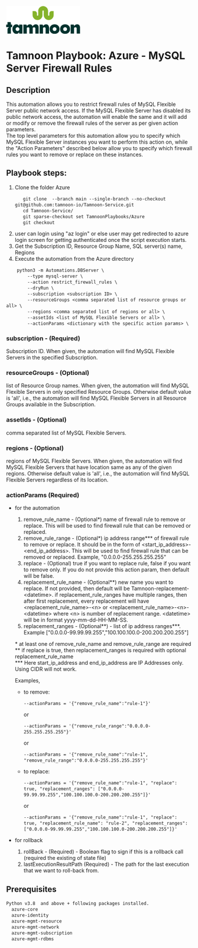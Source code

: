 
<img src="../../../images/icons/Tamnoon.png" width="200"/>

# Tamnoon Playbook: Azure  - MySQL Server Firewall Rules

## Description
This automation allows you to restrict firewall rules of MySQL Flexible Server public network access.
If the MySQL Flexible Server has disabled its public network access, the automation will enable the same and it will add or modify or remove the firewall rules of the server as per given action parameters.  
The top level parameters for this automation allow you to specify which MySQL Flexible Server instances you want to perform this action on, while the "Action Parameters" described below allow you to specify which firewall rules you want to remove or replace on these instances.

## Playbook steps:
1. Clone the folder Azure
   ``````
      git clone  --branch main --single-branch --no-checkout git@github.com:tamnoon-io/Tamnoon-Service.git
      cd Tamnoon-Service/
      git sparse-checkout set TamnoonPlaybooks/Azure
      git checkout

   ``````  
2. user can login using "az login" or else user may get redirected to azure login screen for getting authenticated once the script execution starts.
3. Get the Subscription ID, Resource Group Name, SQL server(s) name, Regions
4. Execute the automation from the Azure directory
``````
    python3 -m Automations.DBServer \
        --type mysql-server \
        --action restrict_firewall_rules \
        --dryRun \
        --subscription <subscription ID> \
        --resourceGroups <comma separated list of resource groups or all> \
        --regions <comma separated list of regions or all> \
        --assetIds <list of MySQL Flexible Servers or all> \
        --actionParams <dictionary with the specific action params> \

``````
### subscription - (Required)
 Subscription ID. When given, the automation will find MySQL Flexible Servers in the specified Subscription.
  
### resourceGroups - (Optional)
 list of Resource Group names. When given, the automation will find MySQL Flexible Servers in only specified Resource Groups. Otherwise default value is 'all', i.e., the automation will find MySQL Flexible Servers in all Resource Groups available in the Subscription. 

### assetIds - (Optional)
 comma separated list of MySQL Flexible Servers.

### regions - (Optional)
 regions of MySQL Flexible Servers. When given, the automation will find MySQL Flexible Servers that have location same as any of the given regions. Otherwise default value is 'all', i.e., the automation will find MySQL Flexible Servers regardless of its location. 


### actionParams (Required)
  - for the automation
    1. remove_rule_name - (Optional*) name of firewall rule to remove or replace. This will be used to find firewall rule that can be removed or replaced.
    2. remove_rule_range - (Optional*) ip address range*** of firewall rule to remove or replace. It should be in the form of &lt;start_ip_address&gt;-&lt;end_ip_address&gt;. This will be used to find firewall rule that can be removed or replaced. Example, "0.0.0.0-255.255.255.255"
    3. replace - (Optional) true if you want to replace rule, false if you want to remove only. If you do not provide this action param, then default will be false.
    4. replacement_rule_name - (Optional**) new name you want to replace. If not provided, then default will be Tamnoon-replacement-&lt;datetime&gt;. if replacement_rule_ranges have multiple ranges, then after first replacement, every replacement will have &lt;replacement_rule_name&gt;-&lt;n&gt; or &lt;replacement_rule_name&gt;-&lt;n&gt;-&lt;datetime&gt; where &lt;n&gt; is number of replacement range. &lt;datetime&gt; will be in format yyyy-mm-dd-HH-MM-SS.
    5. replacement_ranges - (Optional**) - list of ip address ranges***. Example
        ["0.0.0.0-99.99.99.255","100.100.100.0-200.200.200.255"]

    \* at least one of remove_rule_name and remove_rule_range are required  
    ** if replace is true, then replacement_ranges is required with optional replacement_rule_name  
    *** Here start_ip_address and end_ip_address are IP Addresses only. Using CIDR will not work.

    Examples,  
    - to remove:  
        ```
        --actionParams = '{"remove_rule_name":"rule-1"}'
        ```  
        or  
        ```
        --actionParams = '{"remove_rule_range":"0.0.0.0-255.255.255.255"}'
        ```  
        or  
        ```
        --actionParams = '{"remove_rule_name":"rule-1", "remove_rule_range":"0.0.0.0-255.255.255.255"}'
        ```
    - to replace:
        ```
        --actionParams = '{"remove_rule_name":"rule-1", "replace": true, "replacement_ranges": ["0.0.0.0-99.99.99.255","100.100.100.0-200.200.200.255"]}'
        ```  
        or  
        ```
        --actionParams = '{"remove_rule_name":"rule-1", "replace": true, "replacement_rule_name": "rule-2", "replacement_ranges": ["0.0.0.0-99.99.99.255","100.100.100.0-200.200.200.255"]}'
        ```  
  - for rollback 
    1. rollBack - (Required) - Boolean flag to sign if this is a rollback call (required the existing of state file)
    2. lastExecutionResultPath (Required) - The path for the last execution that we want to roll-back from.


## Prerequisites 
    Python v3.8  and above + following packages installed.    
      azure-core
      azure-identity
      azure-mgmt-resource
      azure-mgmt-network
      azure-mgmt-subscription
      azure-mgmt-rdbms



